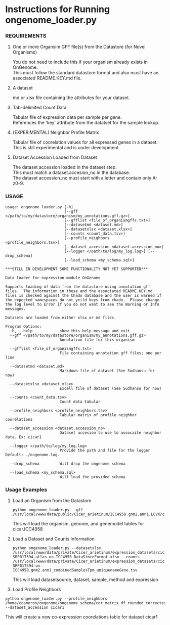 # Instructions for Running ongenome_loader.py

### REQUIREMENTS

1. One or more Organsim GFF file(s) from the Datastore (for Novel Organisms)
   
   You do not need to include this if your organism already exists in OnGenome.  
   This must follow the standard datastore format and also must have an  
   associated README.KEY.md file.

2. A dataset

   md or xlsx file containing the attributes for your dataset.  

3. Tab-delimited Count Data

   Tabular file of expression data per sample per gene.  
   References the 'key' attribute from the datatset for the sample lookup.  
   
4. (EXPERIMENTAL) Neighbor Profile Matrix

   Tabular file of coorelation values for all expressed genes in a dataset.  
   This is still experimental and is under development.

5. Dataset Accession Loaded from Dataset

   The dataset accession loaded in the dataset step.  
   This must match a dataset.accesion_no in the database.  
   The dataset accession_no must start with a letter and contain only A-z0-9.

### USAGE
```
usage: ongenome_loader.py [-h]
                          [--gff </path/to/my/datastore/organism/my_annotations.gff.gz>]
                          [--gfflist <file_of_organismgffs.txt>]
                          [--datasetmd <dataset.md>]
                          [--datasetxlsx <dataset.xlsx>]
                          [--counts <count_data.tsv>]
                          [--profile_neighbors <profile_neighbors.tsv>]
                          [--dataset_accession <dataset.accession_no>]
                          [--logger </path/to/log/my_log.log>] [--drop_schema]
                          [--load_schema <my_schema.sql>]

***STILL IN DEVELOPMENT SOME FUNCTIONALITY NOT YET SUPPORTED***

Data loader for expression module OnGenome

Supports loading of data from the datastore using annotation gff files.  The information in these and the associated README.KEY.md files is checked against the Chado database and the user is warned if the expected namespaces do not yeild keys from chado.  Please change the log level to Error if you do not want to see the Warning or Info messages.

Datasets are loaded from either xlsx or md files.

Program Options:
  -h, --help            show this help message and exit
  --gff </path/to/my/datastore/organism/my_annotations.gff.gz>
                        Annotation file for this organism

  --gfflist <file_of_organismgffs.txt>
                        File containing annotation gff files; one per line

  --datasetmd <dataset.md>
                        Markdown file of dataset (See Sudhansu for now)

  --datasetxlsx <dataset.xlsx>
                        Excell file of dataset (See Sudhansu for now)

  --counts <count_data.tsv>
                        Count data tabular

  --profile_neighbors <profile_neighbors.tsv>
                        Tabular matrix of profile neighbor coorelations

  --dataset_accession <dataset.accession_no>
                        Dataset accesion to use to assocaite neighbor data. Ex: cicar1

  --logger </path/to/log/my_log.log>
                        Provide the path and file for the logger Default: ./ongenome.log.

  --drop_schema         Will drop the ongenome schema

  --load_schema <my_schema.sql>
                        Will load the provided schema
```

### Usage Examples

1. Load an Organism from the Datastore  
   ```
   python ongenome_loader.py --gff /usr/local/www/data/public/Cicer_arietinum/ICC4958.gnm2.ann1.LCVX/cicar.ICC4958.gnm2.ann1.LCVX.gene_function.gff3.gz  
   ```  
   This will load the organism, genome, and genemodel tables for cicar.ICC4958

2. Load a Dataset and Counts Information  
   ```
   python ongenome_loader.py --datasetxlsx /usr/local/www/data/private/Cicer_arietinum/expression_datasets/cicar-SRP017394-atlas-on-ICC4958_DataStoreFormat.xlsx --counts /usr/local/www/data/private/Cicer_arietinum/expression_datasets/cicar-SRP017394-on-ICC4958.gnm2.ann1_combinedSamplesTpm_uniquenameGene.tsv
   ```
   This will load datasetsource, dataset, sample, method and expression

3.  Load Profile Neighbors  
   ```
   python ongenome_loader.py --profile_neighbors /home/ccameron/ongenome/ongenome_schema/cor_matrix_df_rounded_corrected_names.tsv --dataset_accession cicar1
   ```
   This will create a new co-expression coorelations table for dataset cicar1


